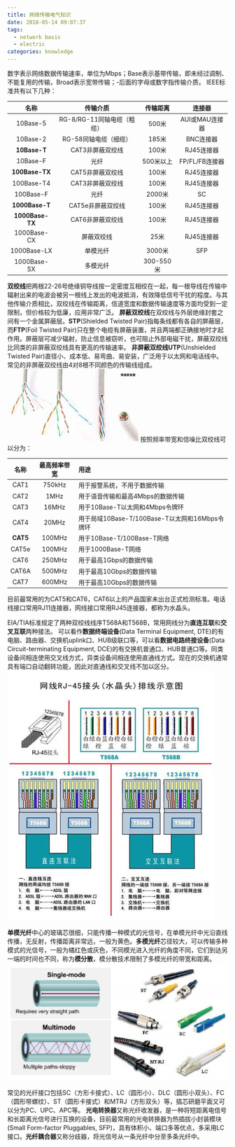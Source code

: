 ```yaml
---
title: 网络传输电气知识
date: 2018-05-14 09:07:37
tags:
  - network basis
  - electric
categories: knowledge
---
```


数字表示网络数据传输速率，单位为Mbps；Base表示基带传输，即未经过调制、不能复用的传输，Broad表示宽带传输；-后面的字母或数字指传输介质。
IEEE标准共有以下几种：

| 名称 | 传输介质 | 传输距离 | 连接器 |
| :--: | :-----: | :------: | :---: |
| 10Base-5 | RG-8/RG-11同轴电缆（粗缆） | 500米 | AUI或MAU连接器 |
| 10Base-2 | RG-58同轴电缆（细缆） | 185米 | BNC连接器 |
|**10Base-T**| CAT3非屏蔽双绞线 | 100米 | RJ45连接器 |
| 10Base-F | 光纤 | 500米以上 | FP/FL/FB连接器 |
|**100Base-TX**|CAT5非屏蔽双绞线 | 100米 | RJ45连接器 |
| 100Base-T4 | CAT3非屏蔽双绞线 | 100米 | RJ45连接器|
| 100Base-F | 光纤 | 2000米 | SC |
|**1000Base-T**| CAT5e非屏蔽双绞线 | 100米 | RJ45连接器 |
|**1000Base-TX**| CAT6非屏蔽双绞线 | 100米 | RJ45连接器 |
| 1000Base-CX | 屏蔽双绞线 | 25米 | RJ45连接器 |
| 1000Base-LX | 单模光纤 | 3000米 | SFP |
| 1000Base-SX | 多模光纤 | 300-550米 | |

**双绞线**把两根22-26号绝缘铜导线按一定密度互相绞在一起，每一根导线在传输中辐射出来的电波会被另一根线上发出的电波抵消，有效降低信号干扰的程度。与其他传输介质相比，双绞线在传输距离，信道宽度和数据传输速度等方面均受到一定限制，但价格较为低廉，应用非常广泛。
**屏蔽双绞线**在双绞线与外层绝缘封套之间有一个金属屏蔽层。**STP**(Shielded Twisted Pair)指每条线都有各自的屏蔽层，而**FTP**(Foil Twisted Pair)只在整个电缆有屏蔽装置，并且两端都正确接地时才起作用。屏蔽层可减少辐射，防止信息被窃听，也可阻止外部电磁干扰，屏蔽双绞线比同类的非屏蔽双绞线具有更高的传输速率。
**非屏蔽双绞线UTP**(Unshielded Twisted Pair)直径小、成本低、易弯曲、易安装，广泛用于以太网和电话线中。常见的非屏蔽双绞线由4对8根不同颜色的传输线组成。
![twisted pair](know-networkelectric/twisted_pair.jpg)
按照频率带宽和信噪比双绞线可以分为：

| 名称 | 最高频率带宽 | 用途 | 
| :--: | :-----: | :------ | 
| CAT1 | 750kHz | 用于报警系统，不用于数据传输 |
| CAT2 | 1MHz | 用于语音传输和最高4Mbps的数据传输 |
| CAT3 | 16MHz | 用于10Base-T以太网和4Mbps令牌环 |
| CAT4 | 20MHz | 用于局域10Base-T/100Base-T以太网和16Mbps令牌环 |
| **CAT5** | 100MHz | 用于10Base-T/100Base-T网络 |
| CAT5e | 100MHz | 用于1000Base-T网络 |
| CAT6 | 250MHz | 用于最高1Gbps的数据传输 |
| CAT6A | 500MHz | 用于最高10Gbps的数据传输 |
| CAT7 | 600MHz | 用于最高10Gbps的数据传输 |

目前最常用的为CAT5和CAT6，CAT6以上的产品国家未出台正式检测标准。电话线接口常用RJ11连接器，网线接口常用RJ45连接器，都称为水晶头。

EIA/TIA标准规定了两种双绞线线序T568A和T568B，常用网线分为**直连互联**和**交叉互联**两种接法。
可以看作**数据终端设备**(Data Terminal Equipment, DTE)的有电脑、路由器、交换机uplink口、HUB级联口等，可以看**数据电路终接设备**(Data Circuit-terminating Equipment, DCE)的有交换机普通口、HUB普通口等。同类设备间相连使用交叉线方式，异类设备间相连使用直通线方式。现在的交换机通常具有端口自动翻转功能，因此对直通线和交叉线不加以区分。
![twisted pair](know-networkelectric/utp&stp.jpg)

**单模光纤**中心的玻璃芯很细，只能传播一种模式的光信号，在单模光纤中光沿直线传播，无反射，传播距离非常远，一般为黄色。**多模光纤**芯径较大，可以传输多种模式的光信号，一般为橘红色或灰色，不同模光进入光纤的角度不同，它们到达另一端的时间也不同，称为**模分散**，模分散技术限制了多模光纤的带宽和距离。
![twisted pair](know-networkelectric/optical_fiber.JPG)

常见的光纤接口包括SC（方形卡接式）、LC（圆形小）、DLC（圆形小双头）、FC（圆形带螺纹）、ST（圆形卡接式）和MTRJ（方形双头）等，插芯研磨平面又可以分为PC、UPC、APC等。
**光电转换器**又称光纤收发器，是一种将短距离电信号和长距离光信号进行互换的设备，目前最常用的光电转换器为热插拔小封装模块(Small Form-factor Pluggables, SFP)，具有体积小、端口多等优点，多采用LC接口。**光纤耦合器**又称分歧器，将光信号从一条光纤中分至多条光纤中。

